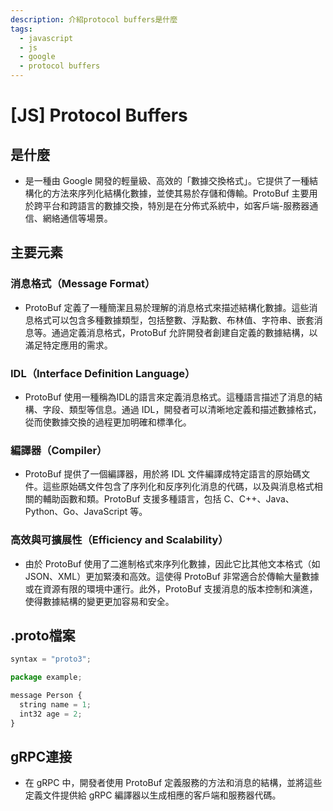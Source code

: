 ```yaml
---
description: 介紹protocol buffers是什麼
tags:
  - javascript
  - js
  - google
  - protocol buffers
---
```


# [JS] Protocol Buffers
## 是什麼
* 是一種由 Google 開發的輕量級、高效的「數據交換格式」。它提供了一種結構化的方法來序列化結構化數據，並使其易於存儲和傳輸。ProtoBuf 主要用於跨平台和跨語言的數據交換，特別是在分佈式系統中，如客戶端-服務器通信、網絡通信等場景。

## 主要元素
### 消息格式（Message Format）
* ProtoBuf 定義了一種簡潔且易於理解的消息格式來描述結構化數據。這些消息格式可以包含多種數據類型，包括整數、浮點數、布林值、字符串、嵌套消息等。通過定義消息格式，ProtoBuf 允許開發者創建自定義的數據結構，以滿足特定應用的需求。

### IDL（Interface Definition Language）
* ProtoBuf 使用一種稱為IDL的語言來定義消息格式。這種語言描述了消息的結構、字段、類型等信息。通過 IDL，開發者可以清晰地定義和描述數據格式，從而使數據交換的過程更加明確和標準化。

### 編譯器（Compiler）
* ProtoBuf 提供了一個編譯器，用於將 IDL 文件編譯成特定語言的原始碼文件。這些原始碼文件包含了序列化和反序列化消息的代碼，以及與消息格式相關的輔助函數和類。ProtoBuf 支援多種語言，包括 C、C++、Java、Python、Go、JavaScript 等。

### 高效與可擴展性（Efficiency and Scalability）
* 由於 ProtoBuf 使用了二進制格式來序列化數據，因此它比其他文本格式（如 JSON、XML）更加緊湊和高效。這使得 ProtoBuf 非常適合於傳輸大量數據或在資源有限的環境中運行。此外，ProtoBuf 支援消息的版本控制和演進，使得數據結構的變更更加容易和安全。

## .proto檔案
```js
syntax = "proto3";

package example;

message Person {
  string name = 1;
  int32 age = 2;
}
```

## gRPC連接
* 在 gRPC 中，開發者使用 ProtoBuf 定義服務的方法和消息的結構，並將這些定義文件提供給 gRPC 編譯器以生成相應的客戶端和服務器代碼。
